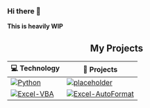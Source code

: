 ### Hi there 👋

**This is heavily WIP**

<!--
**H0lz3r-x64/H0lz3r-x64** is a ✨ _special_ ✨ repository because its `README.md` (this file) appears on your GitHub profile.

Here are some ideas to get you started:

- 🔭 I’m currently working on ...
- 🌱 I’m currently learning ...
- 👯 I’m looking to collaborate on ...
- 🤔 I’m looking for help with ...
- 💬 Ask me about ...
- 📫 How to reach me: ...
- 😄 Pronouns: ...
- ⚡ Fun fact: ...
-->

<h2 align="center">My Projects</h2>


| 💻 **Technology** | 🚀 **Projects** |
| - | - |
| [![Python](https://img.shields.io/static/v1?label=&message=Python&color=276DC3&logo=python&logoColor=FFFFFF)](https://www.r-project.org/) | [![placeholder](https://img.shields.io/static/v1?label=&message=placeholder&color=000605&logo=github&logoColor=FFFFFF&labelColor=000605)](google.com) |
| [![Excel-VBA](https://img.shields.io/static/v1?label=&message=Excel-VBA&color=217346&logo=microsoft%20excel&logoColor=FFFFFF)](excel.com) | [![Excel-AutoFormat](https://img.shields.io/static/v1?label=&message=Excel-AutoFormat&color=000605&logo=github&logoColor=FFFFFF&labelColor=000605)](https://github.com/H0lz3r-x64/Excel-AutoFormat) |
